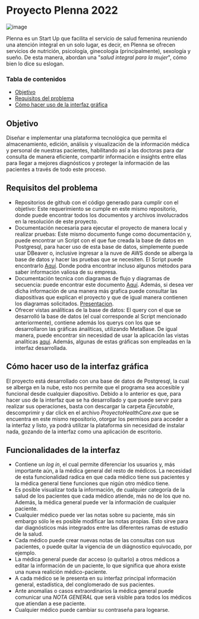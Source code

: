 # Proyecto Plenna 2022

![image](https://user-images.githubusercontent.com/98365606/171641574-cb0c606e-dcf7-4993-8eb9-c6ec283fc44d.png)


Plenna es un Start Up  que facilita el servicio de salud femenina reuniendo una atención integral en un solo lugar, es decir, en Plenna se ofrecen servicios de nutrición, psicología, ginecología (principalmente), sexología y sueño. De esta manera, abordan una "*salud integral para la mujer*", cómo bien lo dice su eslogan. 

### Tabla de contenidos
* [Objetivo](#objetivo)
* [Requisitos del problema](#requisitos-del-problema) 
* [Cómo hacer uso de la interfaz gráfica](#cómo-hacer-uso-de-la-interfaz-gráfica) 


## Objetivo

Diseñar e implementar una plataforma tecnológica que permita el almacenamiento, edición, análisis y visualización de la información médica y personal de nuestras pacientes, habilitando así a las doctoras para dar consulta de manera eficiente, compartir información e insights entre ellas para llegar a mejores diagnósticos y proteger la información de las pacientes a través de todo este proceso.

## Requisitos del problema 

-  Repositorios de github con el código generado para cumplir con el objetivo: Este requerimiento se cumple en este mismo repositorio, donde puede encontrar todos los documentos y archivos involucrados en la resolución de este proyecto. 
-  Documentación necesaria para ejecutar el proyecto de manera local y realizar pruebas: Este mismo documento funge como documentación y, puede encontrar un Script con el que fue creada la base de datos en Postgresql, para hacer uso de esta base de datos, simplemente puede usar DBeaver o, inclusive ingresar a la nuve de AWS donde se alberga la base de datos y hacer las pruebas que se necesiten. El Script puede encontrarlo [Aquí](https://github.com/MauricioVazquezM/PROYECTO-HEALTH-CARE/blob/main/ProyectoHealthCare/BD-PLENA.sql). Donde podra encontrar incluso algunos métodos para saber información valiosa de su empresa.
- Documentación tecnica con diagramas de flujo y diagramas de secuencia: puede encontrar este documento [Aquí](https://github.com/MauricioVazquezM/PROYECTO-HEALTH-CARE/blob/main/DOCUMENTACION%20TECNICA.docx). Además, si desea ver dicha información de una manera más grafica puede consultar las diapositivas que explican el proyecto y que de igual manera contienen los diagramas solicitados. [Presentacion](https://github.com/MauricioVazquezM/PROYECTO-HEALTH-CARE/blob/main/Proyecto%20Health-Care%20Plenna%202022.pdf). 
- Ofrecer vistas análíticas de la base de datos: El query con el que se desarrolló la base de datos (el cual corresponde al Script mencionado anteriormente),  contiene además los querys con los que se desarrollaron las gráficas ánalíticas, utilizando MetaBase. De igual manera, puede encontrar sin necesidad de usar la aplicación las vistas analíticas [aquí](https://github.com/MauricioVazquezM/PROYECTO-HEALTH-CARE/blob/main/PlennaAnalytics.pdf). Además, algunas de estas gráficas son empleadas en la interfaz desarrollada.

## Cómo hacer uso de la interfaz gráfica

El proyecto está desarrollado con una base de datos de Postqresql, la cual se alberga en la nube, esto nos permite que el programa sea accesible y funcional desde cualquier diapositivo. Debido a lo anterior es que, para hacer uso de la interfaz que se ha desarrollado y que puede servir para realizar sus operaciones, basta con descargar la carpeta *Ejecutable*, descomprimir y dar click en el archivo *ProyectoHealthCare.exe* que se encuentra en este mismo repositorio, otorgar los permisos para acceder a la interfaz y listo, ya podrá utilizar la plataforma sin necesidad de instalar nada, gozando de la interfaz como una aplicación de escritorio.

## Funcionalidades de la interfaz

- Contiene un *log in*, el cual permite diferenciar los usuarios y, más importante aún, a la médica general del resto de médicos. La necesidad de esta funcionalidad radica en que cada médico tiene sus pacientes y la médica general tiene funciones que nigún otro médico tiene.
- Es posible visualizar toda la información, de cualquier categoría de la salud de los pacientes que cada médico atiende, más no de los que no. Además, la médica general puede ver la información de cualquier paciente.
- Cualquier médico puede ver las notas sobre su paciente, más sin embargo sólo le es posible modificar las notas propias. Esto sirve para dar diagnósticos más integrados entre las diferentes ramas de estudio de la salud.
- Cada médico puede crear nuevas notas de las consultas con sus pacientes, o puede quitar la vigencia de un diágnostico equivocado, por ejemplo.
- La médica general puede dar acceso (o quitarlo) a otros médicos a editar la información de un paciente, lo que significa que ahora existe una nueva realición médico-paciente.
- A cada médico se le presenta en su interfaz principal información general, estadística, del conglomerado de sus pacientes.
- Ante anomalías o casos extraordinarios la médica general puede comunicar una *NOTA GENERAL* que será visible para todos los médicos que atiendan a ese paciente.
- Cualquier médico puede cambiar su contraseña para logearse.


